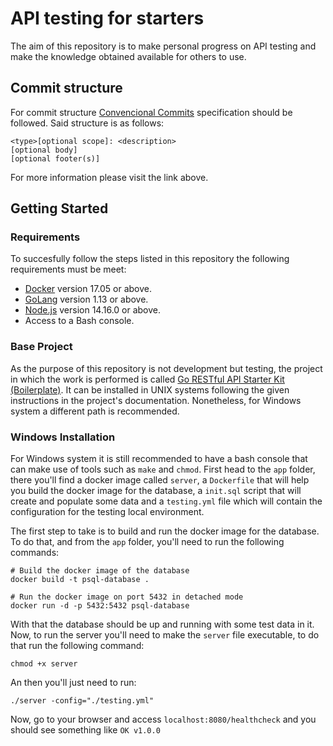 # API testing for starters

The aim of this repository is to make personal progress on API
testing and make the knowledge obtained available for others
to use.

## Commit structure

For commit structure [Convencional Commits](https://www.conventionalcommits.org/en/v1.0.0/#summary) specification should be followed. Said structure is as follows:

```
<type>[optional scope]: <description>
[optional body]
[optional footer(s)]
```

For more information please visit the link above.


## Getting Started

### Requirements

To succesfully follow the steps listed in this repository the following requirements must be meet:

- [Docker](https://www.docker.com/get-started) version 17.05 or above.
- [GoLang](https://golang.org/doc/install) version 1.13 or above.
- [Node.js](https://nodejs.org/en/) version 14.16.0 or above.
- Access to a Bash console.

### Base Project

As the purpose of this repository is not development but testing,
the project in which the work is performed is called [Go RESTful API Starter Kit (Boilerplate)](https://github.com/qiangxue/go-rest-api). It can be installed in UNIX systems following the given instructions in the project's documentation.
Nonetheless, for Windows system a different path is recommended.

### Windows Installation

For Windows system it is still recommended to have a bash console that can make
use of tools such as `make` and `chmod`. First head to the `app` folder,
there you'll find a docker image called `server`, a `Dockerfile` that will
help you build the docker image for the database, a `init.sql` script that will
create and populate some data and a `testing.yml` file which will contain the
configuration for the testing local environment.

The first step to take is to build and run the docker image for the database. To
do that, and from the `app` folder, you'll need to run the following commands:
```
# Build the docker image of the database
docker build -t psql-database .

# Run the docker image on port 5432 in detached mode
docker run -d -p 5432:5432 psql-database
```

With that the database should be up and running with some test data in it. Now,
to run the server you'll need to make the `server` file executable, to do that
run the following command:

```
chmod +x server
```

An then you'll just need to run:

```
./server -config="./testing.yml"
```

Now, go to your browser and access `localhost:8080/healthcheck` and you should
see something like `OK v1.0.0`
